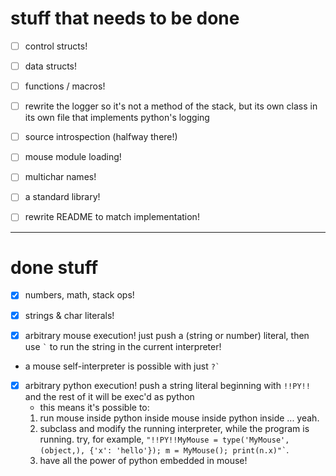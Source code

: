 stuff that needs to be done
===========================

- [ ] control structs!

- [ ] data structs!

- [ ] functions / macros!

- [ ] rewrite the logger so it's not a method of the stack, but its own class in its own file that implements python's logging

- [ ] source introspection (halfway there!)

- [ ] mouse module loading!

- [ ] multichar names!

- [ ] a standard library!

- [ ] rewrite README to match implementation!

---

done stuff
==========

- [x] numbers, math, stack ops!

- [x] strings & char literals!

- [x] arbitrary mouse execution! just push a (string or number) literal, then use <code>&#96;</code> to run the string in the current interpreter!
 * a mouse self-interpreter is possible with just <code>?&#96;</code>


- [x] arbitrary python execution! push a string literal beginning with `!!PY!!` and the rest of it will be exec'd as python
  * this means it's possible to:
   1. run mouse inside python inside mouse inside python inside ... yeah.
   2. subclass and modify the running interpreter, while the program is running. try, for example, <code>"!!PY!!MyMouse = type('MyMouse', (object,), {'x': 'hello'}); m = MyMouse(); print(n.x)"&#96;</code>.
   3. have all the power of python embedded in mouse!